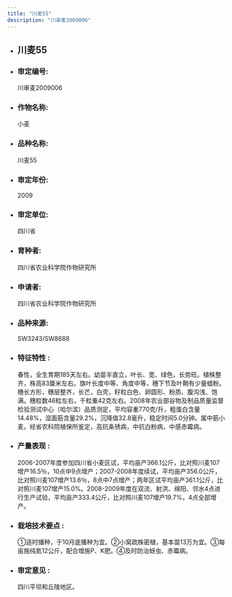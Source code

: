 ```yaml
---
title: "川麦55"
description: "川审麦2009006"
---
```

* ## 川麦55
* ###  审定编号:  
   川审麦2009006

*  ### 作物名称:  
   小麦

*   ###  品种名称: 
    川麦55

*   ### 审定年份: 
    2009

*   ### 审定单位:  
    四川省

*   ### 育种者:  
    四川省农业科学院作物研究所

*   ### 申请者:  
    四川省农业科学院作物研究所

*   ### 品种来源:  
    SW3243/SW8688

*   ### 特征特性 : 
    春性，全生育期185天左右。幼苗半直立，叶长、宽、绿色，长势旺。植株整齐，株高83厘米左右。旗叶长度中等、角度中等，穗下节及叶鞘有少量蜡粉。穗长方形，穗层整齐，长芒，白壳，籽粒白色、卵圆形、粉质、腹沟浅、饱满。穗粒数46粒左右，千粒重42克左右。2008年农业部谷物及制品质量监督检验测试中心（哈尔滨）品质测定，平均容重770克/升，粗蛋白含量14.48%，湿面筋含量29.2%，沉降值32.8毫升，稳定时间5.0分钟。属中筋小麦。经省农科院植保所鉴定，高抗条锈病，中抗白粉病，中感赤霉病。

*   ### 产量表现 : 
    2006-2007年度参加四川省小麦区试，平均亩产366.1公斤，比对照川麦107增产16.5％，10点中9点增产；2007-2008年度续试，平均亩产356.0公斤，比对照川麦107增产13.6％，8点中7点增产；两年区试平均亩产361.1公斤，比对照川麦107增产15.0%。2008-2009年度在双流、射洪、绵阳、邻水4点进行生产试验，平均亩产333.4公斤，比对照川麦107增产19.7%，4点全部增产。

*   ### 栽培技术要点 : 
    ①适时播种，于10月底播种为宜。②小窝疏株密植，基本苗13万为宜。③每亩施纯氮12公斤，配合增施P、K肥。④及时防治蚜虫、赤霉病。

*   ### 审定意见 : 
    四川平坝和丘陵地区。
